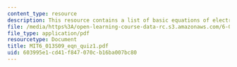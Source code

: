 ```yaml
---
content_type: resource
description: This resource contains a list of basic equations of electrodynamics.
file: /media/https%3A/open-learning-course-data-rc.s3.amazonaws.com/6-013-electromagnetics-and-applications-spring-2009/603995e1cd41f847070cb16ba007bc80_MIT6_013S09_eqn_quiz1.pdf
file_type: application/pdf
resourcetype: Document
title: MIT6_013S09_eqn_quiz1.pdf
uid: 603995e1-cd41-f847-070c-b16ba007bc80
---
```

